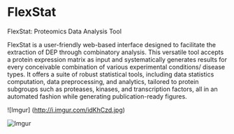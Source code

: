 # FlexStat
FlexStat: Proteomics Data Analysis Tool

FlexStat is a user-friendly web-based interface designed to facilitate the extraction of DEP through combinatory analysis. This versatile tool accepts a protein expression matrix as input and systematically generates results for every conceivable combination of various experimental conditions/ disease types.
It offers a suite of robust statistical tools, including data statistics computation, data preprocessing, and analytics, tailored to protein subgroups such as proteases, kinases, and transcription factors, all in an automated fashion while generating publication-ready figures.

![Imgur] (http://i.imgur.com/idKhCzd.jpg)

![Imgur](http://i.imgur.com/zTONrOD.jpg)
